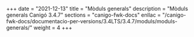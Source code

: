 +++
date        = "2021-12-13"
title       = "Mòduls generals"
description = "Mòduls generals Canigó 3.4.7"
sections    = "canigo-fwk-docs"
enllac		= "/canigo-fwk-docs/documentacio-per-versions/3.4LTS/3.4.7/moduls/moduls-generals/"
weight		= 4
+++
